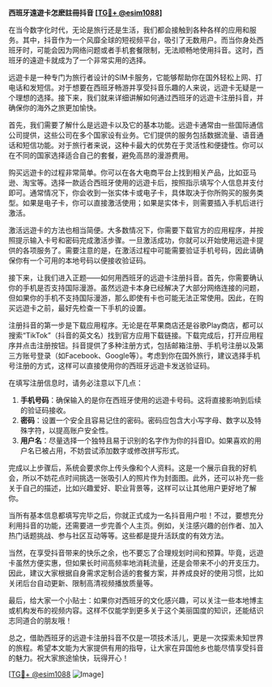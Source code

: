 **西班牙遠遊卡怎麽註冊抖音 [[TG💪+ @esim1088](https://t.me/s/esim1088)]**

在当今数字化时代，无论是旅行还是生活，我们都会接触到各种各样的应用和服务。其中，抖音作为一个风靡全球的短视频平台，吸引了无数用户。而当你身处西班牙时，可能会因为网络问题或者手机套餐限制，无法顺畅地使用抖音。这时，西班牙的遠遊卡就成为了一个非常实用的选择。

远遊卡是一种专门为旅行者设计的SIM卡服务，它能够帮助你在国外轻松上网、打电话和发短信。对于想要在西班牙畅游并享受抖音乐趣的人来说，远遊卡无疑是一个理想的选择。接下来，我们就来详细讲解如何通过西班牙的远遊卡注册抖音，并确保你的海外之旅更加愉快。

首先，我们需要了解什么是远遊卡以及它的基本功能。远遊卡通常由一些国际通信公司提供，这些公司在多个国家设有业务。它们提供的服务包括数据流量、语音通话和短信功能。对于旅行者来说，这种卡最大的优势在于灵活性和便捷性。你可以在不同的国家选择适合自己的套餐，避免高昂的漫游费用。

购买远遊卡的过程非常简单。你可以在各大电商平台上找到相关产品，比如亚马逊、淘宝等。选择一款适合西班牙使用的远遊卡后，按照指示填写个人信息并支付即可。通常情况下，你会收到一张实体卡或电子卡，具体取决于你所购买的服务类型。如果是电子卡，你可以直接激活使用；如果是实体卡，则需要插入手机后进行激活。

激活远遊卡的方法也相当简便。大多数情况下，你需要下载官方的应用程序，并按照提示输入卡号和密码完成激活步骤。一旦激活成功，你就可以开始使用远遊卡提供的各项服务了。需要注意的是，在激活过程中可能需要验证手机号码，因此请确保你有一个可用的本地号码以便接收验证码。

接下来，让我们进入正题——如何用西班牙的远遊卡注册抖音。首先，你需要确认你的手机是否支持国际漫游。虽然远遊卡本身已经解决了大部分网络连接的问题，但如果你的手机不支持国际漫游，那么即使有卡也可能无法正常使用。因此，在购买远遊卡之前，最好先检查一下手机的设置。

注册抖音的第一步是下载应用程序。无论是在苹果商店还是谷歌Play商店，都可以搜索“TikTok”（抖音的英文名）找到官方应用下载链接。下载完成后，打开应用程序并点击注册按钮。抖音提供了多种注册方式，包括邮箱注册、手机号注册以及第三方账号登录（如Facebook、Google等）。考虑到你在国外旅行，建议选择手机号注册的方式，这样可以直接使用你的西班牙远遊卡发送验证码。

在填写注册信息时，请务必注意以下几点：

1. **手机号码**：确保输入的是你在西班牙使用的远遊卡号码。这将直接影响到后续的验证码接收。
2. **密码**：设置一个安全且容易记住的密码。密码应包含大小写字母、数字以及特殊字符，以提高账户安全性。
3. **用户名**：尽量选择一个独特且易于识别的名字作为你的抖音ID。如果喜欢的用户名已被占用，不妨尝试添加数字或修改拼写形式。

完成以上步骤后，系统会要求你上传头像和个人资料。这是一个展示自我的好机会，所以不妨花点时间挑选一张吸引人的照片作为封面图。此外，还可以补充一些关于自己的描述，比如兴趣爱好、职业背景等，这样可以让其他用户更好地了解你。

当所有基本信息都填写完毕之后，你就正式成为一名抖音用户啦！不过，要想充分利用抖音的功能，还需要进一步完善个人主页。例如，关注感兴趣的创作者、加入热门话题挑战、参与社区互动等等。这些都是提升活跃度的有效方法。

当然，在享受抖音带来的快乐之余，也不要忘了合理规划时间和预算。毕竟，远遊卡虽然方便实惠，但如果长时间高频率地消耗流量，还是会带来不小的开支压力。因此，建议大家根据自身需求定制合适的套餐方案，并养成良好的使用习惯，比如关闭后台自动更新、限制高清视频播放质量等。

最后，给大家一个小贴士：如果你对西班牙的文化感兴趣，可以关注一些本地博主或机构发布的视频内容。这样不仅能学到更多关于这个美丽国度的知识，还能结识志同道合的朋友哦！

总之，借助西班牙的远遊卡注册抖音不仅是一项技术活儿，更是一次探索未知世界的旅程。希望本文能为大家提供有用的指导，让大家在异国他乡也能尽情享受抖音的魅力。祝大家旅途愉快，玩得开心！

[[TG💪+ @esim1088](https://t.me/s/esim1088) ![Image](https://i.postimg.cc/4NQfJmqS/Snipaste-2025-05-13-00-14-12.png)]